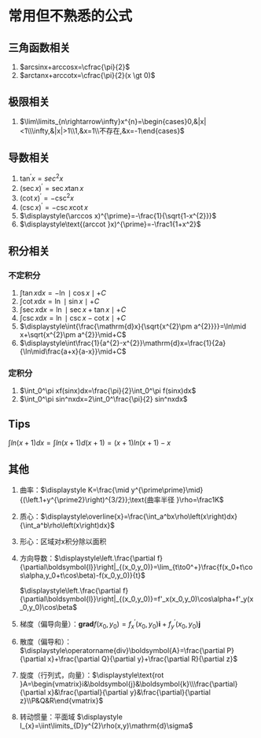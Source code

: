 # 常用但不熟悉的公式

## 三角函数相关

1. $arcsinx+arccosx=\cfrac{\pi}{2}$
2. $arctanx+arccotx=\cfrac{\pi}{2}(x \gt 0)$

## 极限相关

1. $\lim\limits_{n\rightarrow\infty}x^{n}=\begin{cases}0,&|x|<1\\\infty,&|x|>1\\1,&x=1\\不存在,&x=-1\end{cases}$

## 导数相关

1. $\tan^{\prime}x=sec^{2}x$
1. $(\sec x)^{\prime}=\sec x\tan x$
1. $\left(\cot x\right)^{\prime}=-\csc^{2}x$
1. $\left(\csc x\right)^{\prime}=-\csc x\cot x$
1. $\displaystyle(\arccos x)^{\prime}=-\frac{1}{\sqrt{1-x^{2}}}$
1. $\displaystyle\text{(arccot }x)^{\prime}=-\frac1{1+x^2}$

## 积分相关

### 不定积分

1. $\int\tan x\mathrm{d}x=-\ln\mid\cos x\mid+C$
1. $\int\cot x\mathrm{d}x=\ln\mid\sin x\mid+C$
1. $\int\sec x\mathrm{d}x=\ln\mid\sec x+\tan x\mid+C$
1. $\int\csc x\mathrm{d}x=\ln\mid\csc x-\cot x\mid+C$
1. $\displaystyle\int{\frac{\mathrm{d}x}{\sqrt{x^{2}\pm a^{2}}}}=\ln\mid x+\sqrt{x^{2}\pm a^{2}}\mid+C$
1. $\displaystyle\int\frac{1}{a^{2}-x^{2}}\mathrm{d}x=\frac{1}{2a}{\ln\mid\frac{a+x}{a-x}}\mid+C$

### 定积分

1. $\int_0^\pi xf(sinx)dx=\frac{\pi}{2}\int_0^\pi f(sinx)dx$
2. $\int_0^\pi sin^nxdx=2\int_0^\frac{\pi}{2} sin^nxdx$

## Tips

$\int ln(x+1) dx = \int ln(x+1) d (x+1) = (x+1)ln(x+1) - x$

## 其他

1. 曲率：$\displaystyle K=\frac{\mid y^{\prime\prime}\mid}{(\left.1+y^{\prime2}\right)^{3/2}};\text{曲率半径 }\rho=\frac1K$

2. 质心：$\displaystyle\overline{x}=\frac{\int_a^bx\rho\left(x\right)dx}{\int_a^b\rho\left(x\right)dx}$

3. 形心：区域对x积分除以面积

4. 方向导数：$\displaystyle\left.\frac{\partial f}{\partial\boldsymbol{l}}\right|_{(x_0,y_0)}=\lim_{t\to0^+}\frac{f(x_0+t\cos\alpha,y_0+t\cos\beta)-f(x_0,y_0)}{t}$

   $\displaystyle\left.\frac{\partial f}{\partial\boldsymbol{l}}\right|_{(x_0,y_0)}=f'_x(x_0,y_0)\cos\alpha+f'_y(x_0,y_0)\cos\beta$

5. 梯度（偏导向量）：$\mathbf{grad}f(x_0,y_0)=f_x^{\prime}(x_0,y_0)\boldsymbol{i}+f_y^{\prime}(x_0,y_0)\boldsymbol{j}$

6. 散度（偏导和）：$\displaystyle\operatorname{div}\boldsymbol{A}=\frac{\partial P}{\partial x}+\frac{\partial Q}{\partial y}+\frac{\partial R}{\partial z}$

7. 旋度（行列式，向量）：$\displaystyle\text{rot }A=\begin{vmatrix}i&\boldsymbol{j}&\boldsymbol{k}\\\frac{\partial}{\partial x}&\frac{\partial}{\partial y}&\frac{\partial}{\partial z}\\P&Q&R\end{vmatrix}$

8. 转动惯量：平面域 $\displaystyle I_{x}=\iint\limits_{D}y^{2}\rho(x,y)\mathrm{d}\sigma$
